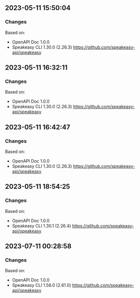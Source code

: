 

## 2023-05-11 15:50:04
### Changes
Based on:
- OpenAPI Doc 1.0.0 
- Speakeasy CLI 1.30.0 (2.26.3) https://github.com/speakeasy-api/speakeasy

## 2023-05-11 16:32:11
### Changes
Based on:
- OpenAPI Doc 1.0.0 
- Speakeasy CLI 1.30.0 (2.26.3) https://github.com/speakeasy-api/speakeasy

## 2023-05-11 16:42:47
### Changes
Based on:
- OpenAPI Doc 1.0.0 
- Speakeasy CLI 1.30.0 (2.26.3) https://github.com/speakeasy-api/speakeasy

## 2023-05-11 18:54:25
### Changes
Based on:
- OpenAPI Doc 1.0.0 
- Speakeasy CLI 1.30.1 (2.26.4) https://github.com/speakeasy-api/speakeasy

## 2023-07-11 00:28:58
### Changes
Based on:
- OpenAPI Doc 1.0.0 
- Speakeasy CLI 1.56.0 (2.61.0) https://github.com/speakeasy-api/speakeasy